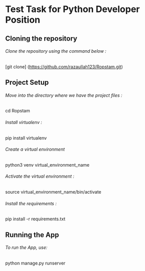 # Test Task for Python Developer Position

## Cloning the repository

###### Clone the repository using the command below :
[git clone] (https://github.com/razaullah123/Ropstam.git)

## Project Setup

###### Move into the directory where we have the project files :
cd Ropstam

###### Install virtualenv :
pip install virtualenv

###### Create a virtual environment
python3 venv virtual_environment_name

###### Activate the virtual environment :
source virtual_environment_name/bin/activate

###### Install the requirements :
pip install -r requirements.txt


## Running the App
###### To run the App, use:  
python manage.py runserver